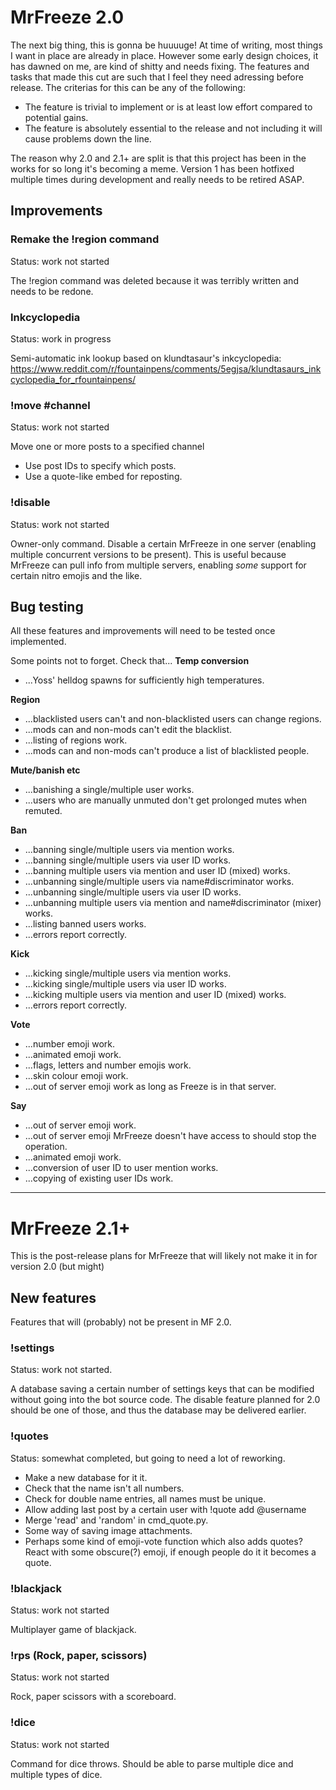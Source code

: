 # MrFreeze 2.0
The next big thing, this is gonna be huuuuge! At time of writing, most things I want in place are already in place. However some early design choices, it has dawned on me, are kind of shitty and needs fixing. The features and tasks that made this cut are such that I feel they need adressing before release. The criterias for this can be any of the following:
* The feature is trivial to implement or is at least low effort compared to potential gains.
* The feature is absolutely essential to the release and not including it will cause problems down the line.

The reason why 2.0 and 2.1+ are split is that this project has been in the works for so long it's becoming a meme. Version 1 has been hotfixed multiple times during development and really needs to be retired ASAP. 

## Improvements
### Remake the !region command
Status: work not started

The !region command was deleted because it was terribly written and needs to be redone.

### Inkcyclopedia
Status: work in progress

Semi-automatic ink lookup based on klundtasaur's inkcyclopedia:
https://www.reddit.com/r/fountainpens/comments/5egjsa/klundtasaurs_inkcyclopedia_for_rfountainpens/

### !move <ID> #channel
Status: work not started

Move one or more posts to a specified channel
* Use post IDs to specify which posts.
* Use a quote-like embed for reposting.

### !disable <ID>
Status: work not started

Owner-only command. Disable a certain MrFreeze in one server (enabling multiple concurrent versions to be present).
This is useful because MrFreeze can pull info from multiple servers, enabling *some* support for certain nitro emojis and the like.

## Bug testing
All these features and improvements will need to be tested once implemented.

Some points not to forget. Check that...
**Temp conversion**
* ...Yoss' helldog spawns for sufficiently high temperatures.

**Region**
* ...blacklisted users can't and non-blacklisted users can change regions.
* ...mods can and non-mods can't edit the blacklist.
* ...listing of regions work.
* ...mods can and non-mods can't produce a list of blacklisted people.

**Mute/banish etc**
* ...banishing a single/multiple user works.
* ...users who are manually unmuted don't get prolonged mutes when remuted.

**Ban**
* ...banning single/multiple users via mention works.
* ...banning single/multiple users via user ID works.
* ...banning multiple users via mention and user ID (mixed) works.
* ...unbanning single/multiple users via name#discriminator works.
* ...unbanning single/multiple users via user ID works.
* ...unbanning multiple users via mention and name#discriminator (mixer) works.
* ...listing banned users works.
* ...errors report correctly.

**Kick**
* ...kicking single/multiple users via mention works.
* ...kicking single/multiple users via user ID works.
* ...kicking multiple users via mention and user ID (mixed) works.
* ...errors report correctly.

**Vote**
* ...number emoji work.
* ...animated emoji work.
* ...flags, letters and number emojis work.
* ...skin colour emoji work.
* ...out of server emoji work as long as Freeze is in that server.

**Say**
* ...out of server emoji work.
* ...out of server emoji MrFreeze doesn't have access to should stop the operation.
* ...animated emoji work.
* ...conversion of user ID to user mention works.
* ...copying of existing user IDs work.

----------

# MrFreeze 2.1+
This is the post-release plans for MrFreeze that will likely not make it in for version 2.0 (but might)

## New features
Features that will (probably) not be present in MF 2.0.

### !settings
Status: work not started.

A database saving a certain number of settings keys that can be modified without going into the bot source code. The disable feature planned for 2.0 should be one of those, and thus the database may be delivered earlier.

### !quotes
Status: somewhat completed, but going to need a lot of reworking.

* Make a new database for it it.
* Check that the name isn't all numbers.
* Check for double name entries, all names must be unique.
* Allow adding last post by a certain user with !quote add @username
* Merge 'read' and 'random' in cmd_quote.py.
* Some way of saving image attachments.
* Perhaps some kind of emoji-vote function which also adds quotes? React with some obscure(?) emoji, if enough people do it it becomes a quote.

### !blackjack
Status: work not started

Multiplayer game of blackjack.

### !rps (Rock, paper, scissors)
Status: work not started

Rock, paper scissors with a scoreboard.

### !dice
Status: work not started

Command for dice throws. Should be able to parse multiple dice and multiple types of dice.
